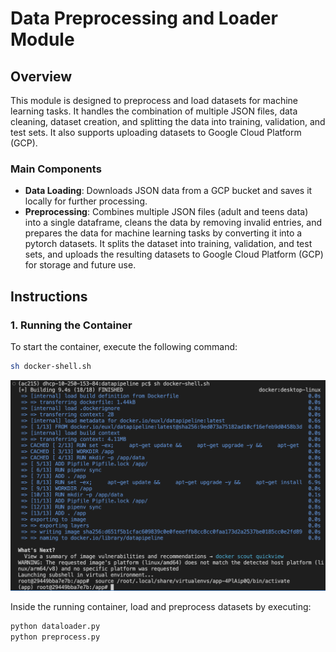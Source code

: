 # Data Preprocessing and Loader Module

## Overview

This module is designed to preprocess and load datasets for machine learning tasks. It handles the combination of multiple JSON files, data cleaning, dataset creation, and splitting the data into training, validation, and test sets. It also supports uploading datasets to Google Cloud Platform (GCP).

### Main Components

- **Data Loading**: Downloads JSON data from a GCP bucket and saves it locally for further processing.
- **Preprocessing**: Combines multiple JSON files (adult and teens data) into a single dataframe, cleans the data by removing invalid entries, and prepares the data for machine learning tasks by converting it into a pytorch datasets. It splits the dataset into training, validation, and test sets, and uploads the resulting datasets to Google Cloud Platform (GCP) for storage and future use.

## Instructions

### 1. Running the Container

To start the container, execute the following command:

```bash
sh docker-shell.sh
```

![Screenshot of running container](./container_screenshot.png)

Inside the running container, load and preprocess datasets by executing:

```python
python dataloader.py
python preprocess.py
```
